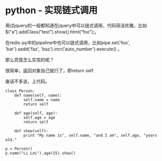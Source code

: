 # python - 实现链式调用

用过jquery的一般都知道在jquery中可以链式调用，代码简洁优雅。比如$(“a”).addClass(“test”).show().html(“foo”);。

在redis-py中的pipeline中也可以链式调用，比如pipe.set('foo', 'bar').sadd('faz', 'baz').incr('auto_number').execute() 。

那么究竟怎么实现的呢？

很简单，返回对象自己就行了，即return self.

废话不多说，上代码。
```
class Person:
    def name(self, name):
        self.name = name
        return self

    def age(self, age):
        self.age = age
        return self
     
    def show(self):
        print "My name is", self.name, "and I am", self.age, "years old."

p = Person()
p.name("Li Lei").age(15).show()
```